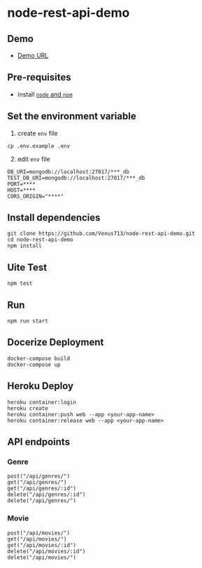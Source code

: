 # node-rest-api-demo

## Demo
- [Demo URL](https://obscure-lake-86150.herokuapp.com/)

## Pre-requisites
- install [`node` and `npm`](https://nodejs.org/en/)

## Set the environment variable
1. create `env` file

```
cp .env.example .env
```
2. edit `env` file

```
DB_URI=mongodb://localhost:27017/***_db
TEST_DB_URI=mongodb://localhost:27017/***_db
PORT=****
HOST=****
CORS_ORIGIN="****"
```

## Install dependencies

```
git clone https://github.com/Venus713/node-rest-api-demo.git
cd node-rest-api-demo
npm install
```

## Uite Test

```
npm test
```

## Run

```
npm run start
```
## Docerize Deployment

```
docker-compose build
docker-compose up
```

## Heroku Deploy

```
heroku container:login
heroku create
heroku container:push web --app <your-app-name>
heroku container:release web --app <your-app-name>
```

## API endpoints

### Genre

```
post("/api/genres/")
get("/api/genres/")
get("/api/genres/:id")
delete("/api/genres/:id")
delete("/api/genres/")
```
### Movie

```
post("/api/movies/")
get("/api/movies/")
get("/api/movies/:id")
delete("/api/movies/:id")
delete("/api/movies/")
```
